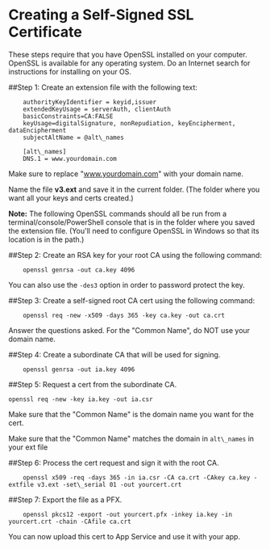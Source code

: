 # Creating a Self-Signed SSL Certificate

These steps require that you have OpenSSL installed on your computer. OpenSSL is available for any operating system. Do an Internet search for instructions for installing on your OS.

##Step 1: Create an extension file with the following text:

```
    authorityKeyIdentifier = keyid,issuer
    extendedKeyUsage = serverAuth, clientAuth
    basicConstraints=CA:FALSE
    keyUsage=digitalSignature, nonRepudiation, keyEncipherment, dataEncipherment
    subjectAltName = @alt\_names

    [alt\_names]
    DNS.1 = www.yourdomain.com
```
Make sure to replace &quot;www.yourdomain.com&quot; with your domain name.

Name the file **v3.ext** and save it in the current folder. (The folder where you want all your keys and certs created.)

**Note:** The following OpenSSL commands should all be run from a terminal/console/PowerShell console that is in the folder where you saved the extension file. (You&#39;ll need to configure OpenSSL in Windows so that its location is in the path.)

##Step 2: Create an RSA key for your root CA using the following command:

```
    openssl genrsa -out ca.key 4096
```

You can also use the `-des3` option in order to password protect the key.

##Step 3: Create a self-signed root CA cert using the following command:

```
    openssl req -new -x509 -days 365 -key ca.key -out ca.crt
```

Answer the questions asked. For the &quot;Common Name&quot;, do NOT use your domain name.

##Step 4: Create a subordinate CA that will be used for signing.

```
    openssl genrsa -out ia.key 4096
```

##Step 5: Request a cert from the subordinate CA.

```
openssl req -new -key ia.key -out ia.csr
```

Make sure that the &quot;Common Name&quot; is the domain name you want for the cert.

Make sure that the &quot;Common Name&quot; matches the domain in `alt\_names` in your ext file

##Step 6: Process the cert request and sign it with the root CA.

```
    openssl x509 -req -days 365 -in ia.csr -CA ca.crt -CAkey ca.key -extfile v3.ext -set\_serial 01 -out yourcert.crt
```

##Step 7: Export the file as a PFX.

```
    openssl pkcs12 -export -out yourcert.pfx -inkey ia.key -in yourcert.crt -chain -CAfile ca.crt
```

You can now upload this cert to App Service and use it with your app.
